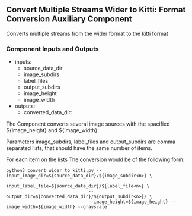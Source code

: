 ## Convert Multiple Streams Wider to Kitti: Format Conversion Auxiliary Component

Converts multiple streams from the wider format to the kitti format

### Component Inputs and Outputs

* inputs:
    * source_data_dir
    * image_subdirs
    * label_files
    * output_subdirs
    * image_height
    * image_width
* outputs:
    * converted_data_dir:
    
The Component converts several image sources with the spacified ${image_height} and ${image_width}

Parameters image_subdirs, label_files and output_subdirs are comma separated lists, that should have the same number of items.

For each item <n> on the lists The conversion would be of the following form:

    python3 convert_wider_to_kitti.py --input_image_dir=${source_data_dir}/${image_subdir<n>} \
                                   --input_label_file=${source_data_dir}/${label_file<n>} \
                                   --output_dir=${converted_data_dir}/${output_subdir<n>}/ \
                                   --image_height=${image_height} --image_width=${image_width} --grayscale


 
